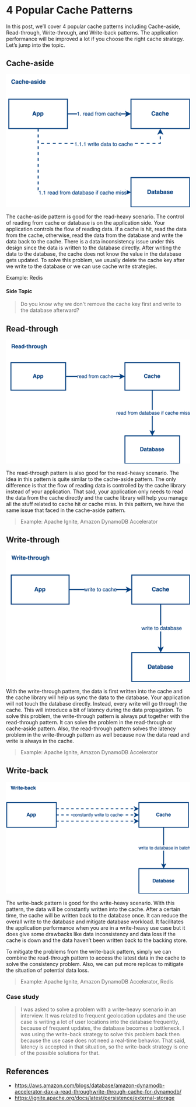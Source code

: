 # 4 Popular Cache Patterns
In this post, we’ll cover 4 popular cache patterns including Cache-aside, Read-through, Write-through, and Write-back patterns. The application performance will be improved a lot if you choose the right cache strategy. Let’s jump into the topic.

## Cache-aside

![](../assets/resources/cache-patterns/cache-patterns-1.png)

The cache-aside pattern is good for the read-heavy scenario. The control of reading from cache or database is on the application side. Your application controls the flow of reading data. If a cache is hit, read the data from the cache, otherwise, read the data from the database and write the data back to the cache. There is a data inconsistency issue under this design since the data is written to the database directly. After writing the data to the database,  the cache does not know the value in the database gets updated. To solve this problem, we usually delete the cache key after we write to the database or we can use cache write strategies.

Example: Redis

#### Side Topic

> Do you know why we don't remove the cache key first and write to the database afterward?

## Read-through

![](../assets/resources/cache-patterns/cache-patterns-2.png)

The read-through pattern is also good for the read-heavy scenario. The idea in this pattern is quite similar to the cache-aside pattern. The only difference is that the flow of reading data is controlled by the cache library instead of your application. That said, your application only needs to read the data from the cache directly and the cache library will help you manage all the stuff related to cache hit or cache miss. In this pattern, we have the same issue that faced in the cache-aside pattern.

> Example: Apache Ignite, Amazon DynamoDB Accelerator

## Write-through

![](../assets/resources/cache-patterns/cache-patterns-3.png)

With the write-through pattern, the data is first written into the cache and the cache library will help us sync the data to the database. Your application will not touch the database directly. Instead, every write will go through the cache. This will introduce a bit of latency during the data propagation. To solve this problem, the write-through pattern is always put together with the read-through pattern. It can solve the problem in the read-through or cache-aside pattern. Also, the read-through pattern solves the latency problem in the write-through pattern as well because now the data read and write is always in the cache.

> Example: Apache Ignite, Amazon DynamoDB Accelerator

## Write-back

![](../assets/resources/cache-patterns/cache-patterns-4.png)

The write-back pattern is good for the write-heavy scenario. With this pattern, the data will be constantly written into the cache. After a certain time, the cache will be written back to the database once. It can reduce the overall write to the database and mitigate database workload. It facilitates the application performance when you are in a write-heavy use case but it does give some drawbacks like data inconsistency and data loss if the cache is down and the data haven’t been written back to the backing store.

To mitigate the problems from the write-back pattern, simply we can combine the read-through pattern to access the latest data in the cache to solve the consistency problem. Also, we can put more replicas to mitigate the situation of potential data loss.

> Example: Apache Ignite, Amazon DynamoDB Accelerator, Redis

### Case study

> I was asked to solve a problem with a write-heavy scenario in an interview. It was related to frequent geolocation updates and the use case is writing a lot of user locations into the database frequently, because of frequent updates, the database becomes a bottleneck. I was using the write-back strategy to solve this problem back then because the use case does not need a real-time behavior. That said, latency is accepted in that situation, so the write-back strategy is one of the possible solutions for that.

## References
- https://aws.amazon.com/blogs/database/amazon-dynamodb-accelerator-dax-a-read-throughwrite-through-cache-for-dynamodb/
- https://ignite.apache.org/docs/latest/persistence/external-storage